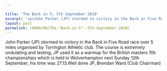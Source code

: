```yaml
---

title: 'The Back in 5; 5th September 2010'
excerpt: '<p>John Parker (JP) stormed to victory in the Back in Five Road race over 5 miles organised by Torrington Athletic club. The course is extremely undulating and testing, JP used it as a warmup for the British masters 10k championships which is held in Wolverhampton next Sunday 12th September, his time was 27.13.Well done JP, Brendan Ward (Club Chairman)</p>'
layout: post
permalink: /0000/00/The-"Back-in-5"--5th-September-2010/
---
```

John Parker (JP) stormed to victory in the Back in Five Road race over 5 miles organised by Torrington Athletic club. The course is extremely undulating and testing, JP used it as a warmup for the British masters 10k championships which is held in Wolverhampton next Sunday 12th September, his time was 27.13.Well done JP, Brendan Ward (Club Chairman)